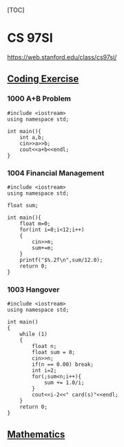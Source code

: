[TOC]



# CS 97SI

https://web.stanford.edu/class/cs97si/

## [Coding Exercise](https://web.stanford.edu/class/cs97si/assn1.html)

### 1000 A+B Problem

```
#include <iostream>
using namespace std;

int main(){
    int a,b;
    cin>>a>>b;
    cout<<a+b<<endl;
}
```

### 1004 Financial Management

```
#include <iostream>
using namespace std;

float sum;

int main(){
    float m=0;
    for(int i=0;i<12;i++)
    {
        cin>>m;
        sum+=m;
    }
    printf("$%.2f\n",sum/12.0);
    return 0;
}
```



###  1003 Hangover

```
#include <iostream>
using namespace std;

int main()
{
    while (1)
    {
        float n;
        float sum = 0;
        cin>>n;
        if(n == 0.00) break;
        int i=2;
        for(;sum<n;i++){
            sum += 1.0/i;
        }
        cout<<i-2<<" card(s)"<<endl;
    }
    return 0;
}
```

## [Mathematics](https://web.stanford.edu/class/cs97si/assn2.html)

